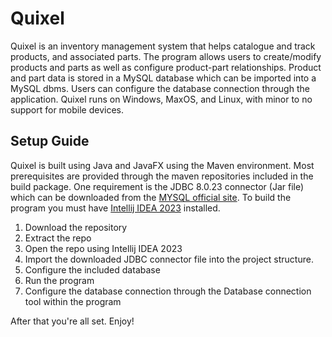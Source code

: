 # Quixel
Quixel is an inventory management system that helps catalogue and track products, and associated parts. The program allows users to create/modify products and parts as well as configure product-part relationships. Product and part data is stored in a MySQL database which can be imported into a MySQL dbms. Users can configure the database connection through the application. Quixel runs on Windows, MaxOS, and Linux, with minor to no support for mobile devices.

## Setup Guide
Quixel is built using Java and JavaFX using the Maven environment. Most prerequisites are provided through the maven repositories included in the build package. One requirement is the JDBC 8.0.23 connector (Jar file) which can be downloaded from the [MYSQL official site](https://downloads.mysql.com/archives/c-j/). To build the program you must have [Intellij IDEA 2023](https://www.jetbrains.com/idea/) installed.
  1. Download the repository
  2. Extract the repo
  3. Open the repo using Intellij IDEA 2023
  4. Import the downloaded JDBC connector file into the project structure.
  5. Configure the included database
  6. Run the program
  7. Configure the database connection through the Database connection tool within the program

After that you're all set. Enjoy!
